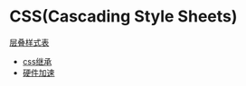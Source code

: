 # CSS(Cascading Style Sheets)
[层叠样式表](https://www.w3.org/TR/CSS/#intro)

* [css继承](./initial-inhert-unset-revert.md)
* [硬件加速](./hardware-acceleration.md)